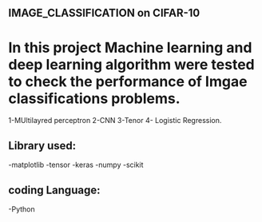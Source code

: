 ## IMAGE_CLASSIFICATION on CIFAR-10
# In this project Machine learning and deep learning algorithm were tested to check the performance of Imgae classifications problems.

1-MUltilayred perceptron
2-CNN
3-Tenor
4- Logistic Regression.

## Library used:
 -matplotlib
 -tensor
 -keras
 -numpy
 -scikit
 
 ## coding Language:
 -Python
 
